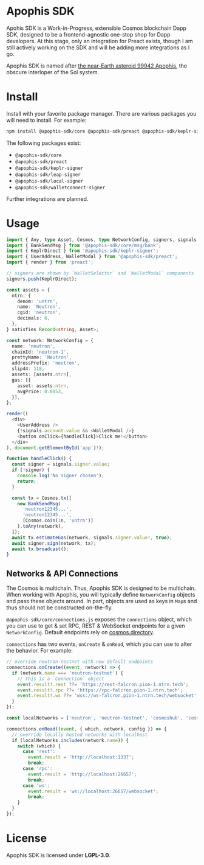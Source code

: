 # Apophis SDK
Apohis SDK is a Work-in-Progress, extensible Cosmos blockchain Dapp SDK, designed to be a frontend-agnostic one-stop shop for Dapp developers. At this stage, only an integration for Preact exists, though I am still actively working on the SDK and will be adding more integrations as I go.

Apophis SDK is named after [the near-Earth asteroid 99942 Apophis](https://en.wikipedia.org/wiki/99942_Apophis), the obscure interloper of the Sol system.

# Install
Install with your favorite package manager. There are various packages you will need to install. For example:

```bash
npm install @apophis-sdk/core @apophis-sdk/preact @apophis-sdk/keplr-signer
```

The following packages exist:

- `@apophis-sdk/core`
- `@apophis-sdk/preact`
- `@apophis-sdk/keplr-signer`
- `@apophis-sdk/leap-signer`
- `@apophis-sdk/local-signer`
- `@apophis-sdk/walletconnect-signer`

Further integrations are planned.

# Usage
```typescript
import { Any, type Asset, Cosmos, type NetworkConfig, signers, signals } from '@apophis-sdk/core';
import { BankSendMsg } from '@apophis-sdk/core/msg/bank';
import { KeplrDirect } from '@apophis-sdk/keplr-signer';
import { UserAddress, WalletModal } from '@apophis-sdk/preact';
import { render } from 'preact';

// signers are shown by `WalletSelector` and `WalletModal` components
signers.push(KeplrDirect);

const assets = {
  ntrn: {
    denom: 'untrn',
    name: 'Neutron',
    cgid: 'neutron',
    decimals: 6,
  },
} satisfies Record<string, Asset>;

const network: NetworkConfig = {
  name: 'neutron',
  chainId: 'neutron-1',
  prettyName: 'Neutron',
  addressPrefix: 'neutron',
  slip44: 118,
  assets: [assets.ntrn],
  gas: [{
    asset: assets.ntrn,
    avgPrice: 0.0053,
  }],
};

render((
  <div>
    <UserAddress />
    {!signals.account.value && <WalletModal />}
    <button onClick={handleClick}>Click me!</button>
  </div>
), document.getElementById('app')!);

function handleClick() {
  const signer = signals.signer.value;
  if (!signer) {
    console.log('No signer chosen');
    return;
  }

  const tx = Cosmos.tx([
    new BankSendMsg(
      'neutron12345...',
      'neutron12345...',
      [Cosmos.coin(1n, 'untrn')]
    ).toAny(network),
  ]);
  await tx.estimateGas(network, signals.signer.value!, true);
  await signer.sign(network, tx);
  await tx.broadcast();
}
```

## Networks & API Connections
The Cosmos is multichain. Thus, Apophis SDK is designed to be multichain. When working with Apophis, you will typically define `NetworkConfig` objects and pass these objects around. In part, objects are used as keys in `Map`s and thus should not be constructed on-the-fly.

`@apophis-sdk/core/connections.js` exposes the `connections` object, which you can use to get & set RPC, REST & WebSocket endpoints for a given `NetworkConfig`. Default endpoints rely on [cosmos.directory](https://cosmos.directory).

`connections` has two events, `onCreate` & `onRead`, which you can use to alter the behavior. For example:

```typescript
// override neutron-testnet with new default endpoints
connections.onCreate((event, network) => {
  if (network.name === 'neutron-testnet') {
    // this is a `Connection` object
    event.result!.rest ??= 'https://rest-falcron.pion-1.ntrn.tech';
    event.result!.rpc ??= 'https://rpc-falcron.pion-1.ntrn.tech';
    event.result!.ws ??= 'wss://ws-falcron.pion-1.ntrn.tech/websocket';
  }
});

const localNetworks = ['neutron', 'neutron-testnet', 'cosmoshub', 'cosmoshub-testnet'];

connections.onRead((event, { which, network, config }) => {
  // override locally hosted networks with localhost
  if (localNetworks.includes(network.name)) {
    switch (which) {
      case 'rest':
        event.result = 'http://localhost:1337';
        break;
      case 'rpc':
        event.result = 'http://localhost:26657';
        break;
      case 'ws':
        event.result = 'ws://localhost:26657/websocket';
        break;
    }
  }
});
```

# License
Apophis SDK is licensed under **LGPL-3.0**.
